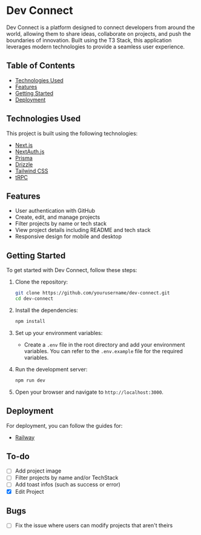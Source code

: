 # Dev Connect

Dev Connect is a platform designed to connect developers from around the world, allowing them to share ideas, collaborate on projects, and push the boundaries of innovation. Built using the T3 Stack, this application leverages modern technologies to provide a seamless user experience.

## Table of Contents

- [Technologies Used](#technologies-used)
- [Features](#features)
- [Getting Started](#getting-started)
- [Deployment](#deployment)

## Technologies Used

This project is built using the following technologies:

- [Next.js](https://nextjs.org)
- [NextAuth.js](https://next-auth.js.org)
- [Prisma](https://prisma.io)
- [Drizzle](https://orm.drizzle.team)
- [Tailwind CSS](https://tailwindcss.com)
- [tRPC](https://trpc.io)

## Features

- User authentication with GitHub
- Create, edit, and manage projects
- Filter projects by name or tech stack
- View project details including README and tech stack
- Responsive design for mobile and desktop

## Getting Started

To get started with Dev Connect, follow these steps:

1. Clone the repository:

   ```bash
   git clone https://github.com/yourusername/dev-connect.git
   cd dev-connect
   ```

2. Install the dependencies:

   ```bash
   npm install
   ```

3. Set up your environment variables:

   - Create a `.env` file in the root directory and add your environment variables. You can refer to the `.env.example` file for the required variables.

4. Run the development server:

   ```bash
   npm run dev
   ```

5. Open your browser and navigate to `http://localhost:3000`.

## Deployment

For deployment, you can follow the guides for:

- [Railway](https://railway.app/)

## To-do

- [ ] Add project image
- [ ] Filter projects by name and/or TechStack
- [ ] Add toast infos (such as success or error)
- [x] Edit Project

## Bugs

- [ ] Fix the issue where users can modify projects that aren't theirs
